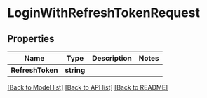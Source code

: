 # LoginWithRefreshTokenRequest

## Properties
Name | Type | Description | Notes
------------ | ------------- | ------------- | -------------
**RefreshToken** | **string** |  | 

[[Back to Model list]](../README.md#documentation-for-models) [[Back to API list]](../README.md#documentation-for-api-endpoints) [[Back to README]](../README.md)


